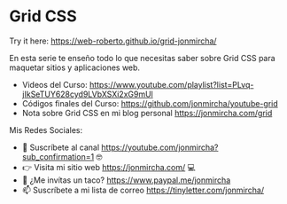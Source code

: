 # Grid CSS

Try it here: https://web-roberto.github.io/grid-jonmircha/


En esta serie te enseño todo lo que necesitas saber sobre Grid CSS para maquetar sitios y aplicaciones web.

- Videos del Curso: https://www.youtube.com/playlist?list=PLvq-jIkSeTUY628cyd9LVbXSXi2xG9mUl
- Códigos finales del Curso: https://github.com/jonmircha/youtube-grid
- Nota sobre Grid CSS en mi blog personal https://jonmircha.com/grid

Mis Redes Sociales:

- 🔔 Suscríbete al canal https://youtube.com/jonmircha?sub_confirmation=1 🤓
- 👉 Visita mi sitio web https://jonmircha.com/ 💻
- 🌮 ¿Me invítas un taco? https://www.paypal.me/jonmircha
- 📫 Suscríbete a mi lista de correo https://tinyletter.com/jonmircha/
